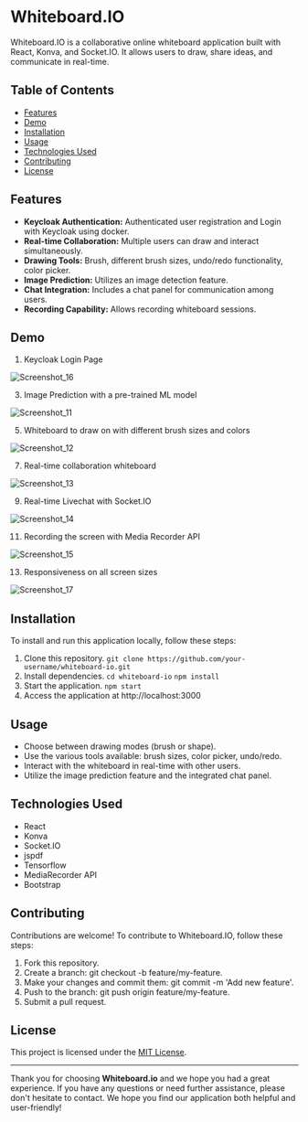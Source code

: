# Whiteboard.IO

Whiteboard.IO is a collaborative online whiteboard application built with React, Konva, and Socket.IO. It allows users to draw, share ideas, and communicate in real-time.

## Table of Contents

- [Features](#features)
- [Demo](#demo)
- [Installation](#installation)
- [Usage](#usage)
- [Technologies Used](#technologies-used)
- [Contributing](#contributing)
- [License](#license)

## Features

- **Keycloak Authentication:** Authenticated user registration and Login with Keycloak using docker.
- **Real-time Collaboration:** Multiple users can draw and interact simultaneously.
- **Drawing Tools:** Brush, different brush sizes, undo/redo functionality, color picker.
- **Image Prediction:** Utilizes an image detection feature.
- **Chat Integration:** Includes a chat panel for communication among users.
- **Recording Capability:** Allows recording whiteboard sessions.

## Demo

1. Keycloak Login Page

![Screenshot_16](https://github.com/TusharTechs/whiteboard.io/assets/56952465/7154a5c2-8f11-42d4-845f-4847a757b9e2)

3. Image Prediction with a pre-trained ML model

![Screenshot_11](https://github.com/TusharTechs/whiteboard.io/assets/56952465/fc39040b-845c-4069-9498-d865481be175)

5. Whiteboard to draw on with different brush sizes and colors

![Screenshot_12](https://github.com/TusharTechs/whiteboard.io/assets/56952465/2a13ce8b-1221-45a1-9911-e21d5b2afccb)

7. Real-time collaboration whiteboard

![Screenshot_13](https://github.com/TusharTechs/whiteboard.io/assets/56952465/f5a794ba-8629-4470-ab4c-5ebe0952bd30)

9. Real-time Livechat with Socket.IO

![Screenshot_14](https://github.com/TusharTechs/whiteboard.io/assets/56952465/464b6258-15b9-49c4-9a7a-43989fc55150)

11. Recording the screen with Media Recorder API

![Screenshot_15](https://github.com/TusharTechs/whiteboard.io/assets/56952465/d65537e2-7b25-45d9-bee1-58688a08e5b5)

13. Responsiveness on all screen sizes

![Screenshot_17](https://github.com/TusharTechs/whiteboard.io/assets/56952465/a562797e-cebc-4336-b19c-713d34cdf663)

## Installation

To install and run this application locally, follow these steps:

1. Clone this repository.
`git clone https://github.com/your-username/whiteboard-io.git`
2. Install dependencies.
`cd whiteboard-io`
`npm install`
3. Start the application.
`npm start`
4. Access the application at http://localhost:3000

## Usage

- Choose between drawing modes (brush or shape).
- Use the various tools available: brush sizes, color picker, undo/redo.
- Interact with the whiteboard in real-time with other users.
- Utilize the image prediction feature and the integrated chat panel.

## Technologies Used

- React
- Konva
- Socket.IO
- jspdf
- Tensorflow
- MediaRecorder API
- Bootstrap

## Contributing

Contributions are welcome! To contribute to Whiteboard.IO, follow these steps:

1. Fork this repository.
2. Create a branch: git checkout -b feature/my-feature.
3. Make your changes and commit them: git commit -m 'Add new feature'.
4. Push to the branch: git push origin feature/my-feature.
5. Submit a pull request.

## License

This project is licensed under the [MIT License](LICENSE).

---

Thank you for choosing **Whiteboard.io** and we hope you had a great experience. If you have any questions or need further assistance, please don't hesitate to contact. We hope you find our application both helpful and user-friendly!
